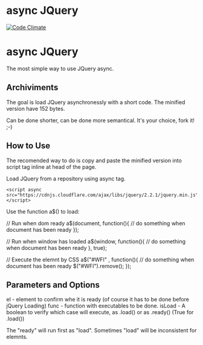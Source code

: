 # async JQuery

[![Code Climate](https://codeclimate.com/github/nennogabriel/async-JQuery/badges/gpa.svg)](https://codeclimate.com/github/nennogabriel/async-JQuery)


# async JQuery

The most simple way to use JQuery async.

## Archiviments

The goal is load JQuery asynchronessly with a short code. The minified version have 152 bytes.

Can be done shorter, can be done more semantical. It's your choice, fork it! ;-)

## How to Use

The recomended way to do is copy and paste  the minified version into script tag inline at head of the page.

Load JQuery from a repository using async tag.

    <script async src="https://cdnjs.cloudflare.com/ajax/libs/jquery/2.2.1/jquery.min.js"></script>

Use the function a$() to load:

   // Run when dom ready
   a$(document, function(){
      // do something when document has been ready
   });

   // Run when window has loaded
   a$(window, function(){
      // do something when document has been ready
   }, true);

   // Execute the elemnt by CSS
   a$("#WFI" , function(){
      // do something when document has been ready
      $("#WFI").remove();
   });

## Parameters and Options

el - element to confirm whe it is ready (of course it has to be done before jQuery Loading)
func - function with executables to be done.
isLoad - A boolean to verify which case will execute, as .load() or as .ready() (True for .load())

The "ready" will run first as "load". Sometimes "load" will be inconsistent for elemnts.
